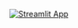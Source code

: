 [![Streamlit App](https://static.streamlit.io/badges/streamlit_badge_black_white.svg)](https://andy-cya-dspre-main-gq92jg.streamlit.app/)
